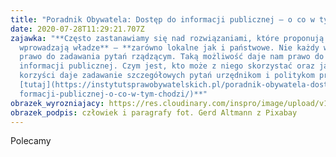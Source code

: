 ```yaml
---
title: "Poradnik Obywatela: Dostęp do informacji publicznej – o co w tym chodzi?"
date: 2020-07-28T11:29:21.707Z
zajawka: "**Często zastanawiamy się nad rozwiązaniami, które proponują lub
  wprowadzają władze** – **zarówno lokalne jak i państwowe. Nie każdy wie, że ma
  prawo do zadawania pytań rządzącym. Taką możliwość daje nam prawo do
  informacji publicznej. Czym jest, kto może z niego skorzystać oraz jakie
  korzyści daje zadawanie szczegółowych pytań urzędnikom i politykom przeczytasz
  [tutaj](https://instytutsprawobywatelskich.pl/poradnik-obywatela-dostep-do-in\
  formacji-publicznej-o-co-w-tym-chodzi/)**"
obrazek_wyrozniajacy: https://res.cloudinary.com/inspro/image/upload/v1597054791/aiso/Zdj%C4%99cia%20szkolenia/cz%C5%82owiek_i_paragrafy_fot._Gerd_Altmann_z_Pixabay.jpg
obrazek_podpis: człowiek i paragrafy fot. Gerd Altmann z Pixabay
---
```

Polecamy